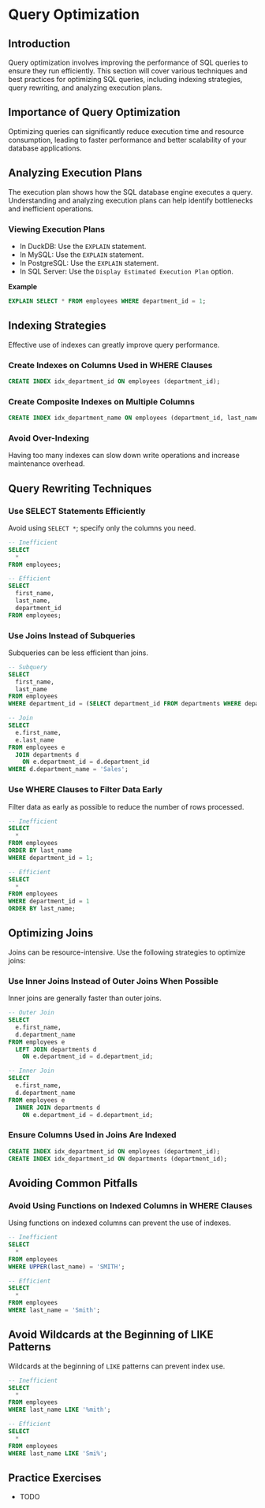 # Query Optimization

## Introduction
Query optimization involves improving the performance of SQL queries to ensure they run efficiently. This section will cover various techniques and best practices for optimizing SQL queries, including indexing strategies, query rewriting, and analyzing execution plans.

## Importance of Query Optimization
Optimizing queries can significantly reduce execution time and resource consumption, leading to faster performance and better scalability of your database applications.

## Analyzing Execution Plans
The execution plan shows how the SQL database engine executes a query. Understanding and analyzing execution plans can help identify bottlenecks and inefficient operations.

### Viewing Execution Plans
- In DuckDB: Use the `EXPLAIN` statement.
- In MySQL: Use the `EXPLAIN` statement.
- In PostgreSQL: Use the `EXPLAIN` statement.
- In SQL Server: Use the `Display Estimated Execution Plan` option.

**Example**

```sql
EXPLAIN SELECT * FROM employees WHERE department_id = 1;
```

## Indexing Strategies
Effective use of indexes can greatly improve query performance.

### Create Indexes on Columns Used in WHERE Clauses

```sql
CREATE INDEX idx_department_id ON employees (department_id);
```

### Create Composite Indexes on Multiple Columns

```sql
CREATE INDEX idx_department_name ON employees (department_id, last_name);
```

### Avoid Over-Indexing
Having too many indexes can slow down write operations and increase maintenance overhead.

## Query Rewriting Techniques

### Use SELECT Statements Efficiently
Avoid using `SELECT *`; specify only the columns you need.

```sql
-- Inefficient
SELECT
  *
FROM employees;

-- Efficient
SELECT
  first_name,
  last_name,
  department_id
FROM employees;
```

### Use Joins Instead of Subqueries
Subqueries can be less efficient than joins.

```sql
-- Subquery
SELECT
  first_name,
  last_name
FROM employees
WHERE department_id = (SELECT department_id FROM departments WHERE department_name = 'Sales');

-- Join
SELECT
  e.first_name,
  e.last_name
FROM employees e
  JOIN departments d
    ON e.department_id = d.department_id
WHERE d.department_name = 'Sales';
```

### Use WHERE Clauses to Filter Data Early
Filter data as early as possible to reduce the number of rows processed.

```sql
-- Inefficient
SELECT
  *
FROM employees
ORDER BY last_name
WHERE department_id = 1;

-- Efficient
SELECT
  *
FROM employees
WHERE department_id = 1
ORDER BY last_name;
```

## Optimizing Joins
Joins can be resource-intensive. Use the following strategies to optimize joins:

### Use Inner Joins Instead of Outer Joins When Possible
Inner joins are generally faster than outer joins.

```sql
-- Outer Join
SELECT
  e.first_name,
  d.department_name
FROM employees e
  LEFT JOIN departments d
    ON e.department_id = d.department_id;

-- Inner Join
SELECT
  e.first_name,
  d.department_name
FROM employees e
  INNER JOIN departments d
    ON e.department_id = d.department_id;
```

### Ensure Columns Used in Joins Are Indexed

```sql
CREATE INDEX idx_department_id ON employees (department_id);
CREATE INDEX idx_department_id ON departments (department_id);
```

## Avoiding Common Pitfalls

### Avoid Using Functions on Indexed Columns in WHERE Clauses
Using functions on indexed columns can prevent the use of indexes.

```sql
-- Inefficient
SELECT
  *
FROM employees
WHERE UPPER(last_name) = 'SMITH';

-- Efficient
SELECT
  *
FROM employees
WHERE last_name = 'Smith';
```

## Avoid Wildcards at the Beginning of LIKE Patterns
Wildcards at the beginning of `LIKE` patterns can prevent index use.

```sql
-- Inefficient
SELECT
  *
FROM employees
WHERE last_name LIKE '%mith';

-- Efficient
SELECT
  *
FROM employees
WHERE last_name LIKE 'Smi%';
```

## Practice Exercises
* TODO

